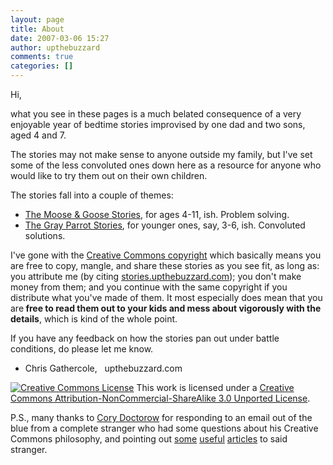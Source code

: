 ```yaml
---
layout: page
title: About
date: 2007-03-06 15:27
author: upthebuzzard
comments: true
categories: []
---
```

Hi,

what you see in these pages is a much belated consequence of a very enjoyable year of bedtime stories improvised by one dad and two sons, aged 4 and 7.

The stories may not make sense to anyone outside my family, but I've set some of the less convoluted ones down here as a resource for anyone who would like to try them out on their own children.

The stories fall into a couple of themes:

* [The Moose &amp; Goose Stories](/moose_and_goose_stories/), for ages 4-11, ish. Problem solving.
* [The Gray Parrot Stories](/grey_parrot_stories/), for younger ones, say, 3-6, ish. Convoluted solutions.

I've gone with the [Creative Commons copyright](http://creativecommons.org/licenses/by-nc-sa/3.0/) which basically means you are free to copy, mangle, and share these stories as you see fit, as long as: you attribute me (by citing [stories.upthebuzzard.com](http://stories.upthebuzzard.com/)); you don't make money from them; and you continue with the same copyright if you distribute what you've made of them. It most especially does mean that you are<strong> free to read them out to your kids and mess about vigorously with the details</strong>, which is kind of the whole point.

If you have any feedback on how the stories pan out under battle conditions, do please let me know.

- Chris Gathercole,   upthebuzzard.com

<a href="http://creativecommons.org/licenses/by-nc-sa/3.0/" rel="license"><img style="border-width:0;" src="http://i.creativecommons.org/l/by-nc-sa/3.0/88x31.png" alt="Creative Commons License" /></a>
This work is licensed under a [Creative Commons Attribution-NonCommercial-ShareAlike 3.0 Unported License](http://creativecommons.org/licenses/by-nc-sa/3.0/).

P.S., many thanks to [Cory Doctorow](http://craphound.com/) for responding to an email out of the blue from a complete stranger who had some questions about his Creative Commons philosophy, and pointing out [some](http://www.forbes.com/2006/11/30/cory-doctorow-copyright-tech-media_cz_cd_books06_1201doctorow.html) [useful](http://www.locusmag.com/Features/2007/09/cory-doctorow-freekonomic-e-books.html) [articles](http://www.boingboing.net/2007/03/20/model-contract-claus.html) to said stranger.
